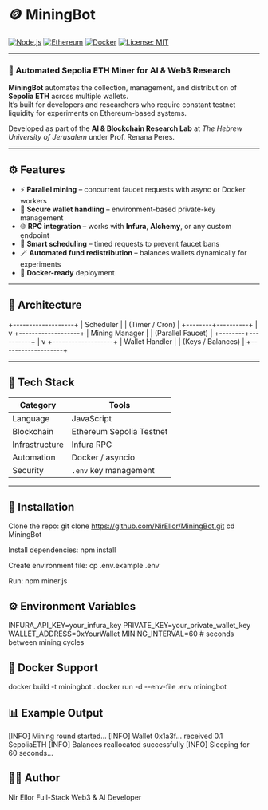 # 🪙 MiningBot

[![Node.js](https://img.shields.io/badge/Node.js-18%2B-339933?logo=node.js&logoColor=white)](https://nodejs.org/)
[![Ethereum](https://img.shields.io/badge/Ethereum-Sepolia-purple?logo=ethereum&logoColor=white)](https://ethereum.org/)
[![Docker](https://img.shields.io/badge/Docker-ready-0db7ed?logo=docker&logoColor=white)](https://www.docker.com/)
[![License: MIT](https://img.shields.io/badge/License-MIT-yellow.svg)](https://opensource.org/licenses/MIT)

---

### 🤖 Automated Sepolia ETH Miner for AI & Web3 Research

**MiningBot** automates the collection, management, and distribution of **Sepolia ETH** across multiple wallets.  
It’s built for developers and researchers who require constant testnet liquidity for experiments on Ethereum-based systems.  

Developed as part of the **AI & Blockchain Research Lab** at *The Hebrew University of Jerusalem* under Prof. Renana Peres.

---

## ⚙️ Features

- ⚡ **Parallel mining** – concurrent faucet requests with async or Docker workers  
- 🔐 **Secure wallet handling** – environment-based private-key management  
- 🌐 **RPC integration** – works with **Infura**, **Alchemy**, or any custom endpoint  
- 🧠 **Smart scheduling** – timed requests to prevent faucet bans  
- 🪄 **Automated fund redistribution** – balances wallets dynamically for experiments  
- 🧰 **Docker-ready** deployment

---

## 🧭 Architecture
+-------------------+
| Scheduler |
| (Timer / Cron) |
+--------+----------+
|
v
+-------------------+
| Mining Manager |
| (Parallel Faucet) |
+--------+----------+
|
v
+-------------------+
| Wallet Handler |
| (Keys / Balances) |
+-------------------+


---

## 🧩 Tech Stack

| Category |   Tools |
|-----------|-------|
| Language |  JavaScript |
| Blockchain |  Ethereum Sepolia Testnet |
| Infrastructure |  Infura RPC |
| Automation |  Docker / asyncio |
| Security |  `.env` key management |

---

## 🔧 Installation

Clone the repo:
git clone https://github.com/NirEllor/MiningBot.git
cd MiningBot

Install dependencies:
npm install

Create environment file:
cp .env.example .env

Run:
npm miner.js

## ⚙️ Environment Variables
INFURA_API_KEY=your_infura_key
PRIVATE_KEY=your_private_wallet_key
WALLET_ADDRESS=0xYourWallet
MINING_INTERVAL=60   # seconds between mining cycles

## 🐳 Docker Support
docker build -t miningbot .
docker run -d --env-file .env miningbot


## 📊 Example Output
[INFO] Mining round started...
[INFO] Wallet 0x1a3f... received 0.1 SepoliaETH
[INFO] Balances reallocated successfully
[INFO] Sleeping for 60 seconds...

## 👨‍💻 Author
Nir Ellor
Full-Stack Web3 & AI Developer


